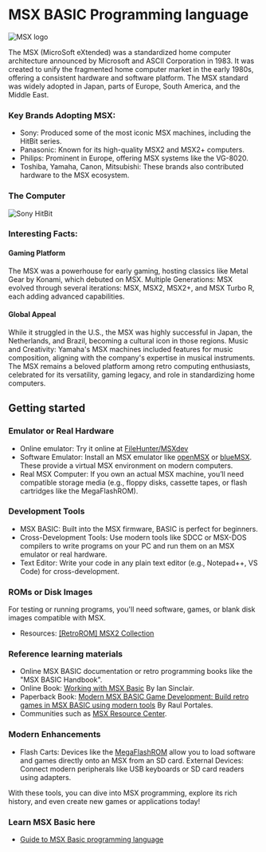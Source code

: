 # MSX BASIC Programming language

![MSX logo](https://upload.wikimedia.org/wikipedia/commons/thumb/9/95/MSX-Logo.svg/320px-MSX-Logo.svg.png)


The MSX (MicroSoft eXtended) was a standardized home computer architecture announced by Microsoft and ASCII Corporation in 1983. It was created to unify the fragmented home computer market in the early 1980s, offering a consistent hardware and software platform. The MSX standard was widely adopted in Japan, parts of Europe, South America, and the Middle East.

### Key Brands Adopting MSX:
- Sony: Produced some of the most iconic MSX machines, including the HitBit series.
- Panasonic: Known for its high-quality MSX2 and MSX2+ computers.
- Philips: Prominent in Europe, offering MSX systems like the VG-8020.
- Toshiba, Yamaha, Canon, Mitsubishi: These brands also contributed hardware to the MSX ecosystem.

### The Computer
![Sony HitBit](https://upload.wikimedia.org/wikipedia/commons/9/93/MSX-Hit_Bit_HB-75P.jpg)

### Interesting Facts:

#### Gaming Platform
The MSX was a powerhouse for early gaming, hosting classics like Metal Gear by Konami, which debuted on MSX.
Multiple Generations: MSX evolved through several iterations: MSX, MSX2, MSX2+, and MSX Turbo R, each adding advanced capabilities.

#### Global Appeal
While it struggled in the U.S., the MSX was highly successful in Japan, the Netherlands, and Brazil, becoming a cultural icon in those regions.
Music and Creativity: Yamaha's MSX machines included features for music composition, aligning with the company's expertise in musical instruments.
The MSX remains a beloved platform among retro computing enthusiasts, celebrated for its versatility, gaming legacy, and role in standardizing home computers.

## Getting started

### Emulator or Real Hardware
- Online emulator: Try it online at [FileHunter/MSXdev](https://www.file-hunter.com/MSXdev/)
- Software Emulator: Install an MSX emulator like [openMSX](https://openmsx.org/) or [blueMSX](http://bluemsx.msxblue.com/download.html). These provide a virtual MSX environment on modern computers.
- Real MSX Computer: If you own an actual MSX machine, you’ll need compatible storage media (e.g., floppy disks, cassette tapes, or flash cartridges like the MegaFlashROM).

### Development Tools
- MSX BASIC: Built into the MSX firmware, BASIC is perfect for beginners.
- Cross-Development Tools: Use modern tools like SDCC or MSX-DOS compilers to write programs on your PC and run them on an MSX emulator or real hardware.
- Text Editor: Write your code in any plain text editor (e.g., Notepad++, VS Code) for cross-development.

### ROMs or Disk Images
For testing or running programs, you'll need software, games, or blank disk images compatible with MSX.
- Resources: [[RetroROM] MSX2 Collection](https://archive.org/details/rr-msx2)

### Reference learning materials
- Online MSX BASIC documentation or retro programming books like the "MSX BASIC Handbook".
- Online Book: [Working with MSX Basic](https://hansotten.file-hunter.com/uploads/files/IanSinclairWorkingwithMSXBASIC.pdf) By Ian Sinclair.
- Paperback Book: [Modern MSX BASIC Game Development: Build retro games in MSX BASIC using modern tools](https://www.amazon.com/Modern-MSX-BASIC-Game-Development/dp/1527298094/) By Raul Portales.
- Communities such as [MSX Resource Center](https://www.msx.org/).

### Modern Enhancements
- Flash Carts: Devices like the [MegaFlashROM](https://msxcartridgeshop.com/VientoSur/flashrom/index.html) allow you to load software and games directly onto an MSX from an SD card.
External Devices: Connect modern peripherals like USB keyboards or SD card readers using adapters.

With these tools, you can dive into MSX programming, explore its rich history, and even create new games or applications today!

### Learn MSX Basic here
- [Guide to MSX Basic programming language](./docs/index.md)

